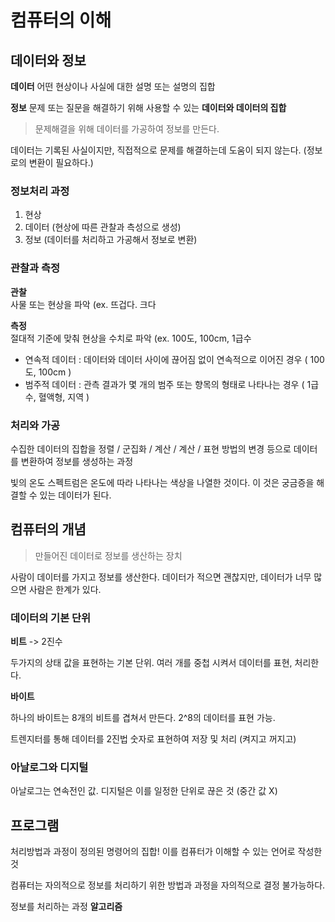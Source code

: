 # 컴퓨터의 이해

## 데이터와 정보
**데이터** 어떤 현상이나 사실에 대한 설명 또는 설명의 집합

**정보** 문제 또는 질문을 해결하기 위해 사용할 수 있는 **데이터와 데이터의 집합**

> 문제해결을 위해 데이터를 가공하여 정보를 만든다.
 
데이터는 기록된 사실이지만, 직접적으로 문제를 해결하는데 도움이 되지 않는다. (정보로의 변환이 필요하다.) 

### 정보처리 과정

1. 현상
2. 데이터 (현상에 따른 관찰과 측성으로 생성)
3. 정보 (데이터를 처리하고 가공해서 정보로 변환)

### 관찰과 측정
**관찰**<br/>
사물 또는 현상을 파악 (ex. 뜨겁다. 크다

**측정**<br/>
절대적 기준에 맞춰 현상을 수치로 파악 (ex. 100도, 100cm, 1급수

- 연속적 데이터 : 데이터와 데이터 사이에 끊어짐 없이 연속적으로 이어진 경우 ( 100도, 100cm )
- 범주적 데이터 : 관측 결과가 몇 개의 범주 또는 향목의 형태로 나타나는 경우 ( 1급수, 혈액형, 지역 )

### 처리와 가공
수집한 데이터의 집합을 정렬 / 군집화 / 계산 / 계산 / 표현 방법의 변경 등으로 데이터를 변환하여 정보를 생성하는 과정

빛의 온도 스펙트럼은 온도에 따라 나타나는 색상을 나열한 것이다.
이 것은 궁금증을 해결할 수 있는 데이터가 된다.

## 컴퓨터의 개념
> 만들어진 데이터로 정보를 생산하는 장치

사람이 데이터를 가지고 정보를 생산한다.
데이터가 적으면 괜찮지만, 데이터가 너무 많으면 사람은 한계가 있다.

### 데이터의 기본 단위
**비트** -> 2진수

두가지의 상태 값을 표현하는 기본 단위. 
여러 개를 중첩 시켜서 데이터를 표현, 처리한다.

**바이트**

하나의 바이트는 8개의 비트를 겹쳐서 만든다. 2^8의 데이터를 표현 가능.

트렌지터를 통해 데이터를 2진법 숫자로 표현하여 저장 및 처리 (켜지고 꺼지고)

### 아날로그와 디지털

아날로그는 연속전인 값. 디지털은 이를 일정한 단위로 끊은 것 (중간 값 X)

## 프로그램

처리방법과 과정이 정의된 명령어의 집합! 
이를 컴퓨터가 이해할 수 있는 언어로 작성한 것

컴퓨터는 자의적으로 정보를 처리하기 위한 방법과 과정을 자의적으로 결정 불가능하다.

정보를 처리하는 과정 **알고리즘**



